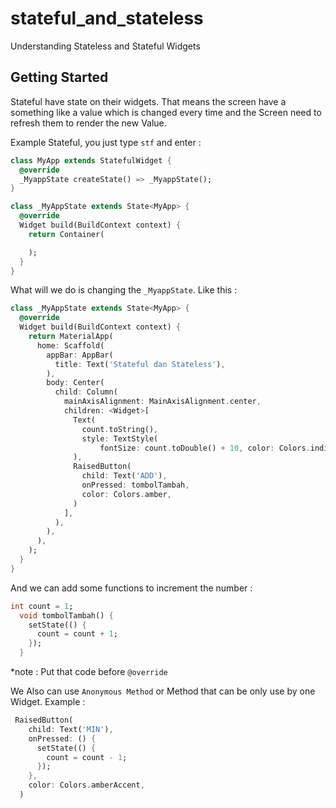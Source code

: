 # stateful_and_stateless

Understanding Stateless and Stateful Widgets

## Getting Started

Stateful have state on their widgets. That means the screen have a something like a value which is changed every time and the Screen need to refresh them to render the new Value.

Example Stateful, you just type `stf` and enter :

```dart
class MyApp extends StatefulWidget {
  @override
  _MyappState createState() => _MyappState();
}

class _MyAppState extends State<MyApp> {
  @override
  Widget build(BuildContext context) {
    return Container(

    );
  }
}
```

What will we do is changing the `_MyappState`. Like this :

```dart
class _MyAppState extends State<MyApp> {
  @override
  Widget build(BuildContext context) {
    return MaterialApp(
      home: Scaffold(
        appBar: AppBar(
          title: Text('Stateful dan Stateless'),
        ),
        body: Center(
          child: Column(
            mainAxisAlignment: MainAxisAlignment.center,
            children: <Widget>[
              Text(
                count.toString(),
                style: TextStyle(
                    fontSize: count.toDouble() + 10, color: Colors.indigo),
              ),
              RaisedButton(
                child: Text('ADD'),
                onPressed: tombolTambah,
                color: Colors.amber,
              )
            ],
          ),
        ),
      ),
    );
  }
}
```

And we can add some functions to increment the number :

```dart
int count = 1;
  void tombolTambah() {
    setState(() {
      count = count + 1;
    });
  }
```

\*note : Put that code before `@override`

We Also can use `Anonymous Method` or Method that can be only use by one Widget. Example :

```dart
 RaisedButton(
    child: Text('MIN'),
    onPressed: () {
      setState(() {
        count = count - 1;
      });
    },
    color: Colors.amberAccent,
  )
```
